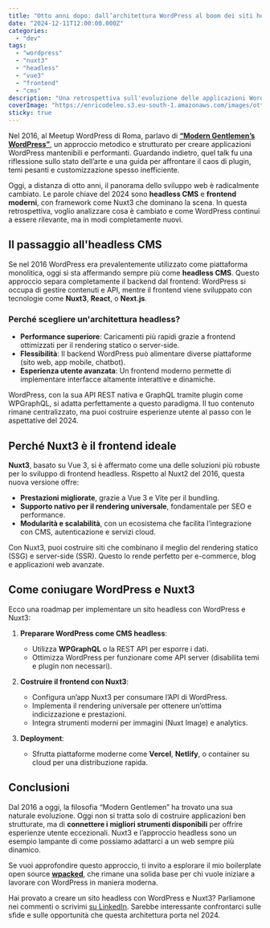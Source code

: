 ```yaml
---
title: "Otto anni dopo: dall’architettura WordPress al boom dei siti headless"
date: "2024-12-11T12:00:00.000Z"
categories:
  - "dev"
tags:
  - "wordpress"
  - "nuxt3"
  - "headless"
  - "vue3"
  - "frontend"
  - "cms"
description: "Una retrospettiva sull'evoluzione delle applicazioni WordPress dal 2016 al 2024 e la rivoluzione dei siti headless con Nuxt3."
coverImage: "https://enricodeleo.s3.eu-south-1.amazonaws.com/images/otto-anni-dopo-dallarchitettura-wordpress-al-boom-dei-siti-headles.jpg"
sticky: true
---
```


Nel 2016, al Meetup WordPress di Roma, parlavo di [**“Modern Gentlemen’s WordPress”**](https://blog.enricodeleo.com/modern-gentlemens-wordpress-un-nuovo-approccio-al-web), un approccio metodico e strutturato per creare applicazioni WordPress mantenibili e performanti. Guardando indietro, quel talk fu una riflessione sullo stato dell’arte e una guida per affrontare il caos di plugin, temi pesanti e customizzazione spesso inefficiente.

Oggi, a distanza di otto anni, il panorama dello sviluppo web è radicalmente cambiato. Le parole chiave del 2024 sono **headless CMS** e **frontend moderni**, con framework come Nuxt3 che dominano la scena. In questa retrospettiva, voglio analizzare cosa è cambiato e come WordPress continui a essere rilevante, ma in modi completamente nuovi.

## Il passaggio all'headless CMS

Se nel 2016 WordPress era prevalentemente utilizzato come piattaforma monolitica, oggi si sta affermando sempre più come **headless CMS**. Questo approccio separa completamente il backend dal frontend: WordPress si occupa di gestire contenuti e API, mentre il frontend viene sviluppato con tecnologie come **Nuxt3**, **React**, o **Next.js**.

### Perché scegliere un'architettura headless?
- **Performance superiore**: Caricamenti più rapidi grazie a frontend ottimizzati per il rendering statico o server-side.
- **Flessibilità**: Il backend WordPress può alimentare diverse piattaforme (sito web, app mobile, chatbot).
- **Esperienza utente avanzata**: Un frontend moderno permette di implementare interfacce altamente interattive e dinamiche.

WordPress, con la sua API REST nativa e GraphQL tramite plugin come WPGraphQL, si adatta perfettamente a questo paradigma. Il tuo contenuto rimane centralizzato, ma puoi costruire esperienze utente al passo con le aspettative del 2024.

## Perché Nuxt3 è il frontend ideale

**Nuxt3**, basato su Vue 3, si è affermato come una delle soluzioni più robuste per lo sviluppo di frontend headless. Rispetto al Nuxt2 del 2016, questa nuova versione offre:
- **Prestazioni migliorate**, grazie a Vue 3 e Vite per il bundling.
- **Supporto nativo per il rendering universale**, fondamentale per SEO e performance.
- **Modularità e scalabilità**, con un ecosistema che facilita l’integrazione con CMS, autenticazione e servizi cloud.

Con Nuxt3, puoi costruire siti che combinano il meglio del rendering statico (SSG) e server-side (SSR). Questo lo rende perfetto per e-commerce, blog e applicazioni web avanzate.

## Come coniugare WordPress e Nuxt3

Ecco una roadmap per implementare un sito headless con WordPress e Nuxt3:
1. **Preparare WordPress come CMS headless**:
   - Utilizza **WPGraphQL** o la REST API per esporre i dati.
   - Ottimizza WordPress per funzionare come API server (disabilita temi e plugin non necessari).

2. **Costruire il frontend con Nuxt3**:
   - Configura un’app Nuxt3 per consumare l’API di WordPress.
   - Implementa il rendering universale per ottenere un’ottima indicizzazione e prestazioni.
   - Integra strumenti moderni per immagini (Nuxt Image) e analytics.

3. **Deployment**:
   - Sfrutta piattaforme moderne come **Vercel**, **Netlify**, o container su cloud per una distribuzione rapida.

## Conclusioni

Dal 2016 a oggi, la filosofia “Modern Gentlemen” ha trovato una sua naturale evoluzione. Oggi non si tratta solo di costruire applicazioni ben strutturate, ma di **connettere i migliori strumenti disponibili** per offrire esperienze utente eccezionali. Nuxt3 e l’approccio headless sono un esempio lampante di come possiamo adattarci a un web sempre più dinamico.

Se vuoi approfondire questo approccio, ti invito a esplorare il mio boilerplate open source **[wpacked](https://github.com/enricodeleo/wpacked)**, che rimane una solida base per chi vuole iniziare a lavorare con WordPress in maniera moderna.

Hai provato a creare un sito headless con WordPress e Nuxt3? Parliamone nei commenti o scrivimi [su LinkedIn](https://www.linkedin.com/in/enricodeleo). Sarebbe interessante confrontarci sulle sfide e sulle opportunità che questa architettura porta nel 2024.
